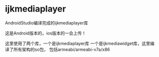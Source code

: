 # ijkmediaplayer
AndroidStudio编译完成的ijkmediaplayer库

这是Android版本的，ios版本的一会上传！

这里使用了两个库，一个是ijkmediaplayer库
一个是ijkmediawidget库，这里编译了所有架构的so包，
包括armeabi/armeabi-v7a/x86
